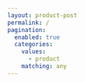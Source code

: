 ```yaml
---
layout: product-post
permalink: /
pagination:
  enabled: true
  categories:
    values:
      - product
    matching: any
---
```


